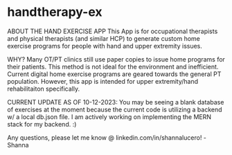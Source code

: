 # handtherapy-ex
ABOUT THE HAND EXERCISE APP
This App is for occupational therapists and physical therapists (and similar HCP) to generate
custom home exercise programs for people with hand and upper extremity issues. 

WHY?
Many OT/PT clinics still use paper copies to issue home programs for their patients. 
This method is not ideal for the environment and inefficient. 
Current digital home exercise programs are geared towards the general PT population. 
However, this app is intended for upper extremity/hand rehabilitaiton specifically. 

CURRENT UPDATE AS OF 10-12-2023:
You may be seeing a blank database of exercises at the moment
because the current code is utilizing a backend w/ a local db.json file.
I am actively working on implementing the MERN stack for my backend. :)

Any questions, please let me know @ linkedin.com/in/shannalucero!
-Shanna
